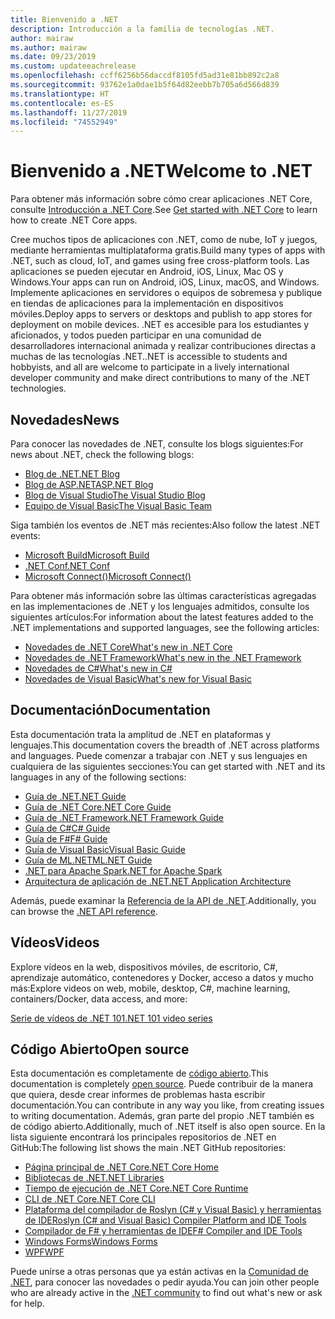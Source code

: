 ```yaml
---
title: Bienvenido a .NET
description: Introducción a la familia de tecnologías .NET.
author: mairaw
ms.author: mairaw
ms.date: 09/23/2019
ms.custom: updateeachrelease
ms.openlocfilehash: ccff6256b56daccdf8105fd5ad31e81bb892c2a8
ms.sourcegitcommit: 93762e1a0dae1b5f64d82eebb7b705a6d566d839
ms.translationtype: HT
ms.contentlocale: es-ES
ms.lasthandoff: 11/27/2019
ms.locfileid: "74552949"
---
```

# <a name="welcome-to-net"></a><span data-ttu-id="7ca2f-103">Bienvenido a .NET</span><span class="sxs-lookup"><span data-stu-id="7ca2f-103">Welcome to .NET</span></span>

<span data-ttu-id="7ca2f-104">Para obtener más información sobre cómo crear aplicaciones .NET Core, consulte [Introducción a .NET Core](core/get-started.md).</span><span class="sxs-lookup"><span data-stu-id="7ca2f-104">See [Get started with .NET Core](core/get-started.md) to learn how to create .NET Core apps.</span></span>

<span data-ttu-id="7ca2f-105">Cree muchos tipos de aplicaciones con .NET, como de nube, IoT y juegos, mediante herramientas multiplataforma gratis.</span><span class="sxs-lookup"><span data-stu-id="7ca2f-105">Build many types of apps with .NET, such as cloud, IoT, and games using free cross-platform tools.</span></span> <span data-ttu-id="7ca2f-106">Las aplicaciones se pueden ejecutar en Android, iOS, Linux, Mac OS y Windows.</span><span class="sxs-lookup"><span data-stu-id="7ca2f-106">Your apps can run on Android, iOS, Linux, macOS, and Windows.</span></span> <span data-ttu-id="7ca2f-107">Implemente aplicaciones en servidores o equipos de sobremesa y publique en tiendas de aplicaciones para la implementación en dispositivos móviles.</span><span class="sxs-lookup"><span data-stu-id="7ca2f-107">Deploy apps to servers or desktops and publish to app stores for deployment on mobile devices.</span></span> <span data-ttu-id="7ca2f-108">.NET es accesible para los estudiantes y aficionados, y todos pueden participar en una comunidad de desarrolladores internacional animada y realizar contribuciones directas a muchas de las tecnologías .NET.</span><span class="sxs-lookup"><span data-stu-id="7ca2f-108">.NET is accessible to students and hobbyists, and all are welcome to participate in a lively international developer community and make direct contributions to many of the .NET technologies.</span></span>

## <a name="news"></a><span data-ttu-id="7ca2f-109">Novedades</span><span class="sxs-lookup"><span data-stu-id="7ca2f-109">News</span></span>

<span data-ttu-id="7ca2f-110">Para conocer las novedades de .NET, consulte los blogs siguientes:</span><span class="sxs-lookup"><span data-stu-id="7ca2f-110">For news about .NET, check the following blogs:</span></span>

- [<span data-ttu-id="7ca2f-111">Blog de .NET</span><span class="sxs-lookup"><span data-stu-id="7ca2f-111">.NET Blog</span></span>](https://devblogs.microsoft.com/dotnet/)
- [<span data-ttu-id="7ca2f-112">Blog de ASP.NET</span><span class="sxs-lookup"><span data-stu-id="7ca2f-112">ASP.NET Blog</span></span>](https://devblogs.microsoft.com/aspnet/)
- [<span data-ttu-id="7ca2f-113">Blog de Visual Studio</span><span class="sxs-lookup"><span data-stu-id="7ca2f-113">The Visual Studio Blog</span></span>](https://devblogs.microsoft.com/visualstudio/)
- [<span data-ttu-id="7ca2f-114">Equipo de Visual Basic</span><span class="sxs-lookup"><span data-stu-id="7ca2f-114">The Visual Basic Team</span></span>](https://devblogs.microsoft.com/vbteam/)

<span data-ttu-id="7ca2f-115">Siga también los eventos de .NET más recientes:</span><span class="sxs-lookup"><span data-stu-id="7ca2f-115">Also follow the latest .NET events:</span></span>

- [<span data-ttu-id="7ca2f-116">Microsoft Build</span><span class="sxs-lookup"><span data-stu-id="7ca2f-116">Microsoft Build</span></span>](https://www.microsoft.com/build)
- [<span data-ttu-id="7ca2f-117">.NET Conf</span><span class="sxs-lookup"><span data-stu-id="7ca2f-117">.NET Conf</span></span>](https://www.dotnetconf.net/)
- [<span data-ttu-id="7ca2f-118">Microsoft Connect()</span><span class="sxs-lookup"><span data-stu-id="7ca2f-118">Microsoft Connect()</span></span>](https://www.microsoft.com/connectevent)

<span data-ttu-id="7ca2f-119">Para obtener más información sobre las últimas características agregadas en las implementaciones de .NET y los lenguajes admitidos, consulte los siguientes artículos:</span><span class="sxs-lookup"><span data-stu-id="7ca2f-119">For information about the latest features added to the .NET implementations and supported languages, see the following articles:</span></span>

- [<span data-ttu-id="7ca2f-120">Novedades de .NET Core</span><span class="sxs-lookup"><span data-stu-id="7ca2f-120">What's new in .NET Core</span></span>](core/whats-new/index.md)
- [<span data-ttu-id="7ca2f-121">Novedades de .NET Framework</span><span class="sxs-lookup"><span data-stu-id="7ca2f-121">What's new in the .NET Framework</span></span>](framework/whats-new/index.md)
- [<span data-ttu-id="7ca2f-122">Novedades de C#</span><span class="sxs-lookup"><span data-stu-id="7ca2f-122">What's new in C#</span></span>](csharp/whats-new/index.md)
- [<span data-ttu-id="7ca2f-123">Novedades de Visual Basic</span><span class="sxs-lookup"><span data-stu-id="7ca2f-123">What's new for Visual Basic</span></span>](visual-basic/getting-started/whats-new.md)

## <a name="documentation"></a><span data-ttu-id="7ca2f-124">Documentación</span><span class="sxs-lookup"><span data-stu-id="7ca2f-124">Documentation</span></span>

<span data-ttu-id="7ca2f-125">Esta documentación trata la amplitud de .NET en plataformas y lenguajes.</span><span class="sxs-lookup"><span data-stu-id="7ca2f-125">This documentation covers the breadth of .NET across platforms and languages.</span></span> <span data-ttu-id="7ca2f-126">Puede comenzar a trabajar con .NET y sus lenguajes en cualquiera de las siguientes secciones:</span><span class="sxs-lookup"><span data-stu-id="7ca2f-126">You can get started with .NET and its languages in any of the following sections:</span></span>

- [<span data-ttu-id="7ca2f-127">Guía de .NET</span><span class="sxs-lookup"><span data-stu-id="7ca2f-127">.NET Guide</span></span>](standard/index.md)
- [<span data-ttu-id="7ca2f-128">Guía de .NET Core</span><span class="sxs-lookup"><span data-stu-id="7ca2f-128">.NET Core Guide</span></span>](core/index.md)
- [<span data-ttu-id="7ca2f-129">Guía de .NET Framework</span><span class="sxs-lookup"><span data-stu-id="7ca2f-129">.NET Framework Guide</span></span>](framework/index.md)
- [<span data-ttu-id="7ca2f-130">Guía de C#</span><span class="sxs-lookup"><span data-stu-id="7ca2f-130">C# Guide</span></span>](csharp/index.yml)
- [<span data-ttu-id="7ca2f-131">Guía de F#</span><span class="sxs-lookup"><span data-stu-id="7ca2f-131">F# Guide</span></span>](fsharp/index.yml)
- [<span data-ttu-id="7ca2f-132">Guía de Visual Basic</span><span class="sxs-lookup"><span data-stu-id="7ca2f-132">Visual Basic Guide</span></span>](visual-basic/index.md)
- [<span data-ttu-id="7ca2f-133">Guía de ML.NET</span><span class="sxs-lookup"><span data-stu-id="7ca2f-133">ML.NET Guide</span></span>](machine-learning/index.yml)
- [<span data-ttu-id="7ca2f-134">.NET para Apache Spark</span><span class="sxs-lookup"><span data-stu-id="7ca2f-134">.NET for Apache Spark</span></span>](spark/index.yml)
- [<span data-ttu-id="7ca2f-135">Arquitectura de aplicación de .NET</span><span class="sxs-lookup"><span data-stu-id="7ca2f-135">.NET Application Architecture</span></span>](architecture/index.yml)

<span data-ttu-id="7ca2f-136">Además, puede examinar la [Referencia de la API de .NET](/dotnet/api).</span><span class="sxs-lookup"><span data-stu-id="7ca2f-136">Additionally, you can browse the [.NET API reference](/dotnet/api).</span></span>

## <a name="videos"></a><span data-ttu-id="7ca2f-137">Vídeos</span><span class="sxs-lookup"><span data-stu-id="7ca2f-137">Videos</span></span>

<span data-ttu-id="7ca2f-138">Explore vídeos en la web, dispositivos móviles, de escritorio, C#, aprendizaje automático, contenedores y Docker, acceso a datos y mucho más:</span><span class="sxs-lookup"><span data-stu-id="7ca2f-138">Explore videos on web, mobile, desktop, C#, machine learning, containers/Docker, data access, and more:</span></span>

[<span data-ttu-id="7ca2f-139">Serie de vídeos de .NET 101</span><span class="sxs-lookup"><span data-stu-id="7ca2f-139">.NET 101 video series</span></span>](https://dotnet.microsoft.com/learn/videos)

## <a name="open-source"></a><span data-ttu-id="7ca2f-140">Código Abierto</span><span class="sxs-lookup"><span data-stu-id="7ca2f-140">Open source</span></span>

<span data-ttu-id="7ca2f-141">Esta documentación es completamente de [código abierto](https://github.com/dotnet/docs).</span><span class="sxs-lookup"><span data-stu-id="7ca2f-141">This documentation is completely [open source](https://github.com/dotnet/docs).</span></span> <span data-ttu-id="7ca2f-142">Puede contribuir de la manera que quiera, desde crear informes de problemas hasta escribir documentación.</span><span class="sxs-lookup"><span data-stu-id="7ca2f-142">You can contribute in any way you like, from creating issues to writing documentation.</span></span> <span data-ttu-id="7ca2f-143">Además, gran parte del propio .NET también es de código abierto.</span><span class="sxs-lookup"><span data-stu-id="7ca2f-143">Additionally, much of .NET itself is also open source.</span></span> <span data-ttu-id="7ca2f-144">En la lista siguiente encontrará los principales repositorios de .NET en GitHub:</span><span class="sxs-lookup"><span data-stu-id="7ca2f-144">The following list shows the main .NET GitHub repositories:</span></span>

- [<span data-ttu-id="7ca2f-145">Página principal de .NET Core</span><span class="sxs-lookup"><span data-stu-id="7ca2f-145">.NET Core Home</span></span>](https://github.com/dotnet/core)
- [<span data-ttu-id="7ca2f-146">Bibliotecas de .NET</span><span class="sxs-lookup"><span data-stu-id="7ca2f-146">.NET Libraries</span></span>](https://github.com/dotnet/corefx)
- [<span data-ttu-id="7ca2f-147">Tiempo de ejecución de .NET Core</span><span class="sxs-lookup"><span data-stu-id="7ca2f-147">.NET Core Runtime</span></span>](https://github.com/dotnet/coreclr)
- [<span data-ttu-id="7ca2f-148">CLI de .NET Core</span><span class="sxs-lookup"><span data-stu-id="7ca2f-148">.NET Core CLI</span></span>](https://github.com/dotnet/cli)
- [<span data-ttu-id="7ca2f-149">Plataforma del compilador de Roslyn (C# y Visual Basic) y herramientas de IDE</span><span class="sxs-lookup"><span data-stu-id="7ca2f-149">Roslyn (C# and Visual Basic) Compiler Platform and IDE Tools</span></span>](https://github.com/dotnet/roslyn)
- [<span data-ttu-id="7ca2f-150">Compilador de F# y herramientas de IDE</span><span class="sxs-lookup"><span data-stu-id="7ca2f-150">F# Compiler and IDE Tools</span></span>](https://github.com/microsoft/visualfsharp)
- [<span data-ttu-id="7ca2f-151">Windows Forms</span><span class="sxs-lookup"><span data-stu-id="7ca2f-151">Windows Forms</span></span>](https://github.com/dotnet/winforms)
- [<span data-ttu-id="7ca2f-152">WPF</span><span class="sxs-lookup"><span data-stu-id="7ca2f-152">WPF</span></span>](https://github.com/dotnet/wpf)

<span data-ttu-id="7ca2f-153">Puede unirse a otras personas que ya están activas en la [Comunidad de .NET](https://dotnet.microsoft.com/platform/community), para conocer las novedades o pedir ayuda.</span><span class="sxs-lookup"><span data-stu-id="7ca2f-153">You can join other people who are already active in the [.NET community](https://dotnet.microsoft.com/platform/community) to find out what's new or ask for help.</span></span>
